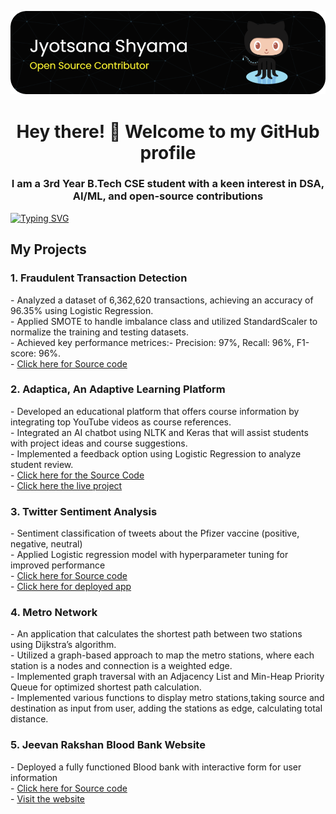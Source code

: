 ![Header](assets/github-header-image.png)

<h1 align="center">Hey there! 👋 Welcome to my GitHub profile</h1>
<h3 align="center">I am a 3rd Year B.Tech CSE student with a keen interest in DSA, AI/ML, and open-source contributions</h3>


[![Typing SVG](https://readme-typing-svg.demolab.com?font=Fira+Code&pause=1000&width=1080&center=true&lines=B-Tech-CSE+Student;Proficient+in+Data+Structures+and+Algorithms;Foundational+Knowledge+in+AL/ML;Cloud+Computing;+Competitive+Coding)](https://git.io/typing-svg)


<h2>My Projects</h2>

<h3>1. Fraudulent Transaction Detection</h3>
<p>- Analyzed a dataset of 6,362,620 transactions, achieving an accuracy of 96.35% using Logistic Regression.<br>
  - Applied SMOTE to handle imbalance class and utilized StandardScaler to normalize the training and testing datasets.<br>
  - Achieved key performance metrices:- Precision: 97%, Recall: 96%, F1-score: 96%.<br>
  - <a href="https://github.com/jyotsanashyama/Fraudulent-Transaction-Detection">Click here for Source code</a> <br>
</p>

<h3>2. Adaptica, An Adaptive Learning Platform</h3>
<p>
  - Developed an educational platform that offers course information by integrating top YouTube videos as course references.<br>
  - Integrated an AI chatbot using NLTK and Keras that will assist students with project ideas and course suggestions.<br>
  - Implemented a feedback option using Logistic Regression to analyze student review.<br>
  - <a href="https://github.com/jyotsanashyama/Adaptica_project">Click here for the Source Code</a><br>
  - <a href="https://adaptica-live.netlify.app/">Click here the live project</a><br>
</p>

<h3>3. Twitter Sentiment Analysis</h3>
<p>
  - Sentiment classification of tweets about the Pfizer vaccine (positive, negative, neutral) <br>
  - Applied Logistic regression model with hyperparameter tuning for improved performance <br>
  - <a href="https://github.com/jyotsanashyama/Twitter-Sentiment-Analysis">Click here for Source code</a> <br>
  - <a href="https://twitter-sentimentanalysis.streamlit.app/">Click here for deployed app </a><br>
</p>

<h3>4. Metro Network</h3>
<p>
  - An application that calculates the shortest path between two stations using Dijkstra’s algorithm.<br>
  - Utilized a graph-based approach to map the metro stations, where each station is a nodes and connection is a weighted edge.<br>
  - Implemented graph traversal with an Adjacency List and Min-Heap Priority Queue for optimized shortest path calculation.<br>
  - Implemented various functions to display metro stations,taking source and destination as input from user, adding the stations
 as edge, calculating total distance.<br>
</p>


<h3>5. Jeevan Rakshan Blood Bank Website</h3>
<p>- Deployed a fully functioned Blood bank with interactive form for user information <br>
  - <a href="https://github.com/jyotsanashyama/jyotsanashyama.github.io">Click here for Source code</a> <br>
  - <a href="https://jeevanrakshak.github.io/">Visit the website</a> <br>
</p>


